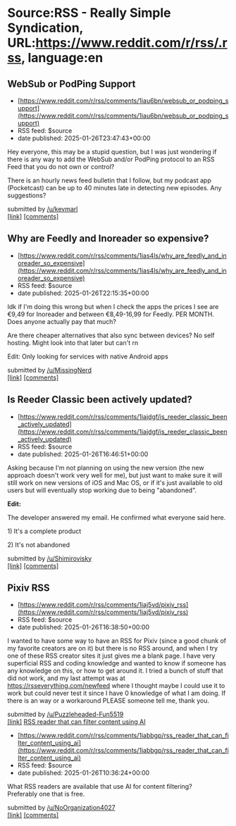 # Source:RSS - Really Simple Syndication, URL:https://www.reddit.com/r/rss/.rss, language:en

## WebSub or PodPing Support
 - [https://www.reddit.com/r/rss/comments/1iau6bn/websub_or_podping_support](https://www.reddit.com/r/rss/comments/1iau6bn/websub_or_podping_support)
 - RSS feed: $source
 - date published: 2025-01-26T23:47:43+00:00

<!-- SC_OFF --><div class="md"><p>Hey everyone, this may be a stupid question, but I was just wondering if there is any way to add the WebSub and/or PodPing protocol to an RSS Feed that you do not own or control?</p> <p>There is an hourly news feed bulletin that I follow, but my podcast app (Pocketcast) can be up to 40 minutes late in detecting new episodes. Any suggestions?</p> </div><!-- SC_ON --> &#32; submitted by &#32; <a href="https://www.reddit.com/user/kevmarl"> /u/kevmarl </a> <br/> <span><a href="https://www.reddit.com/r/rss/comments/1iau6bn/websub_or_podping_support/">[link]</a></span> &#32; <span><a href="https://www.reddit.com/r/rss/comments/1iau6bn/websub_or_podping_support/">[comments]</a></span>

## Why are Feedly and Inoreader so expensive?
 - [https://www.reddit.com/r/rss/comments/1ias4ls/why_are_feedly_and_inoreader_so_expensive](https://www.reddit.com/r/rss/comments/1ias4ls/why_are_feedly_and_inoreader_so_expensive)
 - RSS feed: $source
 - date published: 2025-01-26T22:15:35+00:00

<!-- SC_OFF --><div class="md"><p>Idk if I&#39;m doing this wrong but when I check the apps the prices I see are €9,49 for Inoreader and between €8,49-16,99 for Feedly. PER MONTH. Does anyone actually pay that much?</p> <p>Are there cheaper alternatives that also sync between devices? No self hosting. Might look into that later but can&#39;t rn</p> <p>Edit: Only looking for services with native Android apps</p> </div><!-- SC_ON --> &#32; submitted by &#32; <a href="https://www.reddit.com/user/MissingNerd"> /u/MissingNerd </a> <br/> <span><a href="https://www.reddit.com/r/rss/comments/1ias4ls/why_are_feedly_and_inoreader_so_expensive/">[link]</a></span> &#32; <span><a href="https://www.reddit.com/r/rss/comments/1ias4ls/why_are_feedly_and_inoreader_so_expensive/">[comments]</a></span>

## Is Reeder Classic been actively updated?
 - [https://www.reddit.com/r/rss/comments/1iajdgf/is_reeder_classic_been_actively_updated](https://www.reddit.com/r/rss/comments/1iajdgf/is_reeder_classic_been_actively_updated)
 - RSS feed: $source
 - date published: 2025-01-26T16:46:51+00:00

<!-- SC_OFF --><div class="md"><p>Asking because I&#39;m not planning on using the new version (the new approach doesn&#39;t work very well for me), but just want to make sure it will still work on new versions of iOS and Mac OS, or if it&#39;s just available to old users but will eventually stop working due to being &quot;abandoned&quot;.</p> <p><strong>Edit:</strong> </p> <p>The developer answered my email. He confirmed what everyone said here. </p> <p>1) It&#39;s a complete product</p> <p>2) It&#39;s not abandoned</p> </div><!-- SC_ON --> &#32; submitted by &#32; <a href="https://www.reddit.com/user/Shimirovisky"> /u/Shimirovisky </a> <br/> <span><a href="https://www.reddit.com/r/rss/comments/1iajdgf/is_reeder_classic_been_actively_updated/">[link]</a></span> &#32; <span><a href="https://www.reddit.com/r/rss/comments/1iajdgf/is_reeder_classic_been_actively_updated/">[comments]</a></span>

## Pixiv RSS
 - [https://www.reddit.com/r/rss/comments/1iaj5vd/pixiv_rss](https://www.reddit.com/r/rss/comments/1iaj5vd/pixiv_rss)
 - RSS feed: $source
 - date published: 2025-01-26T16:38:50+00:00

<!-- SC_OFF --><div class="md"><p>I wanted to have some way to have an RSS for Pixiv (since a good chunk of my favorite creators are on it) but there is no RSS around, and when I try one of these RSS creator sites it just gives me a blank page. I have very superficial RSS and coding knowledge and wanted to know if someone has any knowledge on this, or how to get around it. I tried a bunch of stuff that did not work, and my last attempt was at <a href="https://rsseverything.com/newfeed">https://rsseverything.com/newfeed</a> where I thought maybe I could use it to work but could never test it since I have 0 knowledge of what I am doing. If there is an way or a workaround PLEASE someone tell me, thank you.</p> </div><!-- SC_ON --> &#32; submitted by &#32; <a href="https://www.reddit.com/user/Puzzleheaded-Fun5519"> /u/Puzzleheaded-Fun5519 </a> <br/> <span><a href="https://www.reddit.com/r/rss/comments/1iaj5vd/pixiv_rss/">[link]</a></span> &#32; <span><a href="https://www.reddit.com/r/rss

## RSS reader that can filter content using AI
 - [https://www.reddit.com/r/rss/comments/1iabbgp/rss_reader_that_can_filter_content_using_ai](https://www.reddit.com/r/rss/comments/1iabbgp/rss_reader_that_can_filter_content_using_ai)
 - RSS feed: $source
 - date published: 2025-01-26T10:36:24+00:00

<!-- SC_OFF --><div class="md"><p>What RSS readers are available that use AI for content filtering?<br/> Preferably one that is free.</p> </div><!-- SC_ON --> &#32; submitted by &#32; <a href="https://www.reddit.com/user/NoOrganization4027"> /u/NoOrganization4027 </a> <br/> <span><a href="https://www.reddit.com/r/rss/comments/1iabbgp/rss_reader_that_can_filter_content_using_ai/">[link]</a></span> &#32; <span><a href="https://www.reddit.com/r/rss/comments/1iabbgp/rss_reader_that_can_filter_content_using_ai/">[comments]</a></span>

